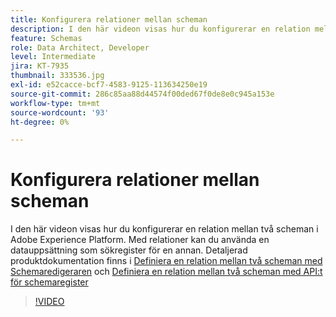 ```yaml
---
title: Konfigurera relationer mellan scheman
description: I den här videon visas hur du konfigurerar en relation mellan två scheman i Adobe Experience Platform. Med relationer kan du använda en datauppsättning som sökregister för en annan.
feature: Schemas
role: Data Architect, Developer
level: Intermediate
jira: KT-7935
thumbnail: 333536.jpg
exl-id: e52cacce-bcf7-4583-9125-113634250e19
source-git-commit: 286c85aa88d44574f00ded67f0de8e0c945a153e
workflow-type: tm+mt
source-wordcount: '93'
ht-degree: 0%

---
```


# Konfigurera relationer mellan scheman

I den här videon visas hur du konfigurerar en relation mellan två scheman i Adobe Experience Platform. Med relationer kan du använda en datauppsättning som sökregister för en annan. Detaljerad produktdokumentation finns i [Definiera en relation mellan två scheman med Schemaredigeraren](https://experienceleague.adobe.com/docs/experience-platform/xdm/tutorials/relationship-ui.html) och [Definiera en relation mellan två scheman med API:t för schemaregister](https://experienceleague.adobe.com/docs/experience-platform/xdm/tutorials/relationship-api.html)

>[!VIDEO](https://video.tv.adobe.com/v/333536?learn=on&enablevpops)

